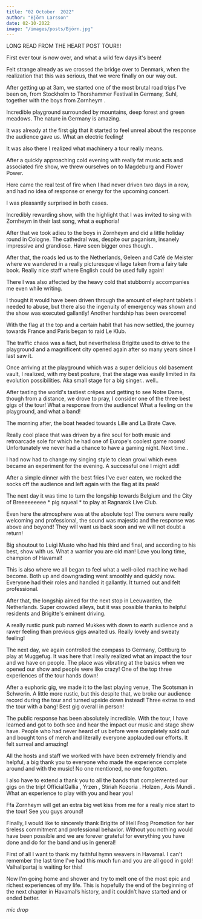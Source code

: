 ```yaml
---
title: "02 October  2022"
author: "Björn Larsson"
date: 02-10-2022
image: "/images/posts/Björn.jpg"
---
```


LONG READ FROM THE HEART POST TOUR!!!

First ever tour is now over, and what a wild few days it's been!

Felt strange already as we crossed the bridge over to Denmark, when the realization that this was serious, that we were finally on our way out.

After getting up at 3am, we started one of the most brutal road trips I've been on, from Stockholm to Thorshammer Festival in Germany, Suhl, together with the boys from Zornheym .

Incredible playground surrounded by mountains, deep forest and green meadows. The nature in Germany is amazing.

It was already at the first gig that it started to feel unreal about the response the audience gave us. What an electric feeling!

It was also there I realized what machinery a tour really means.

After a quickly approaching cold evening with really fat music acts and associated fire show, we threw ourselves on to Magdeburg and Flower Power.

Here came the real test of fire when I had never driven two days in a row, and had no idea of response or energy for the upcoming concert.

I was pleasantly surprised in both cases.

Incredibly rewarding show, with the highlight that I was invited to sing with Zornheym in their last song, what a euphoria!

After that we took adieu to the boys in Zornheym and did a little holiday round in Cologne. The cathedral was, despite our paganism, insanely impressive and grandiose. Have seen bigger ones though..

After that, the roads led us to the Netherlands, Geleen and Café de Meister where we wandered in a really picturesque village taken from a fairy tale book. Really nice staff where English could be used fully again!

There I was also affected by the heavy cold that stubbornly accompanies me even while writing.

I thought it would have been driven through the amount of elephant tablets I needed to abuse, but there also the ingenuity of emergency was shown and the show was executed gallantly! Another hardship has been overcome!

With the flag at the top and a certain habit that has now settled, the journey towards France and Paris began to raid Le Klub.

The traffic chaos was a fact, but nevertheless Brigitte used to drive to the playground and a magnificent city opened again after so many years since I last saw it.

Once arriving at the playground which was a super delicious old basement vault, I realized, with my best posture, that the stage was easily limited in its evolution possibilities. Aka small stage for a big singer.. well..

After tasting the world's tastiest crêpes and getting to see Notre Dame, though from a distance, we drove to pray, I consider one of the three best gigs of the tour! What a response from the audience! What a feeling on the playground, and what a band!

The morning after, the boat headed towards Lille and La Brate Cave.

Really cool place that was driven by a fire soul for both music and retroarcade sole for which he had one of Europe's coolest game rooms! Unfortunately we never had a chance to have a gaming night. Next time..

I had now had to change my singing style to clean growl which even became an experiment for the evening. A successful one I might add!

After a simple dinner with the best fries I've ever eaten, we rocked the socks off the audience and left again with the flag at its peak!

The next day it was time to turn the longship towards Belgium and the City of Breeeeeeeee * pig squeal * to play at Ragnarok Live Club.

Even here the atmosphere was at the absolute top! The owners were really welcoming and professional, the sound was majestic and the response was above and beyond! They will want us back soon and we will not doubt a return!

Big shoutout to Luigi Musto who had his third and final, and according to his best, show with us. What a warrior you are old man! Love you long time, champion of Havamal!

This is also where we all began to feel what a well-oiled machine we had become. Both up and downgrading went smoothly and quickly now. Everyone had their roles and handled it gallantly. It turned out and felt professional.

After that, the longship aimed for the next stop in Leeuwarden, the Netherlands. Super crowded alleys, but it was possible thanks to helpful residents and Brigitte's eminent driving.

A really rustic punk pub named Mukkes with down to earth audience and a rawer feeling than previous gigs awaited us. Really lovely and sweaty feeling!

The next day, we again controlled the compass to Germany, Cottburg to play at Muggefug. It was here that I really realized what an impact the tour and we have on people. The place was vibrating at the basics when we opened our show and people were like crazy! One of the top three experiences of the tour hands down!

After a euphoric gig, we made it to the last playing venue, The Scotsman in Schwerin. A little more rustic, but this despite that, we broke our audience record during the tour and turned upside down instead! Three extras to end the tour with a bang! Best gig overall in person!

The public response has been absolutely incredible. With the tour, I have learned and got to both see and hear the impact our music and stage show have. People who had never heard of us before were completely sold out and bought tons of merch and literally everyone applauded our efforts. It felt surreal and amazing!

All the hosts and staff we worked with have been extremely friendly and helpful, a big thank you to everyone who made the experience complete around and with the music! No one mentioned, no one forgotten.

I also have to extend a thank you to all the bands that complemented our gigs on the trip! OfficialGallia , Yrzen , Stiriah Kozoria . Holzen , Axis Mundi . What an experience to play with you and hear you!

Ffa Zornheym will get an extra big wet kiss from me for a really nice start to the tour! See you guys around!

Finally, I would like to sincerely thank Brigitte of Hell Frog Promotion for her tireless commitment and professional behavior. Without you nothing would have been possible and we are forever grateful for everything you have done and do for the band and us in general!

First of all I want to thank my faithful hymn weavers in Havamal. I can't remember the last time I've had this much fun and you are all good in gold! Valhallpartaj is waiting for this!

Now I'm going home and shower and try to melt one of the most epic and richest experiences of my life. This is hopefully the end of the beginning of the next chapter in Havamal’s history, and it couldn’t have started and or ended better.

*mic drop*